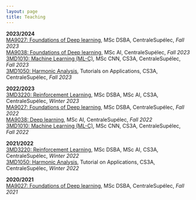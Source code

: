 ```yaml
---
layout: page
title: Teaching
---
```


**2023/2024**  
<a href="https://centralesupelec.edunao.com/course/view.php?id=7535" target="_blank">MA9027: Foundations of Deep learning</a>, MSc DSBA, CentraleSupélec, *Fall 2023*   
<a href="https://centralesupelec.edunao.com/course/view.php?id=7125" target="_blank">MA9038: Foundations of Deep learning</a>, MSc AI, CentraleSupélec, *Fall 2023*   
<a href="https://centralesupelec.edunao.com/course/view.php?id=7806" target="_blank">3MD1010: Machine Learning (ML-C)</a>, MSc CNN, CS3A, CentraleSupélec, *Fall 2023*  
<a href="https://centralesupelec.edunao.com/course/view.php?id=6849" target="_blank">3MD1050: Harmonic Analysis</a>, Tutorials on Applications, CS3A, CentraleSupélec, *Fall 2023* 

**2022/2023**  
<a href="https://centralesupelec.edunao.com/course/view.php?id=6211" target="_blank">3MD3220: Reinforcement Learning</a>, MSc DSBA, MSc AI, CS3A, CentraleSupélec, *Winter 2023*  
<a href="https://centralesupelec.edunao.com/course/view.php?id=6101" target="_blank">MA9027: Foundations of Deep learning</a>, MSc DSBA, CentraleSupélec, *Fall 2022*   
<a href="https://centralesupelec.edunao.com/course/view.php?id=5746" target="_blank">MA9038: Deep learning</a>, MSc AI, CentraleSupélec, *Fall 2022*   
<a href="https://centralesupelec.edunao.com/course/view.php?id=6186" target="_blank">3MD1010: Machine Learning (ML-C)</a>, MSc CNN, CS3A, CentraleSupélec, *Fall 2022* 

**2021/2022**  
<a href="https://centralesupelec.edunao.com/course/view.php?id=3753" target="_blank">3MD3220: Reinforcement Learning</a>, MSc DSBA, MSc AI, CS3A, CentraleSupélec, *Winter 2022*  
<a href="https://centralesupelec.edunao.com/course/view.php?id=3728" target="_blank">3MD1050: Harmonic Analysis</a>, Tutorial on Applications, CS3A, CentraleSupélec, *Winter 2022*  

**2020/2021**  
<a href="https://centralesupelec.edunao.com/course/view.php?id=4042" target="_blank">MA9027: Foundations of Deep learning</a>, MSc DSBA, CentraleSupélec, *Fall 2021*
